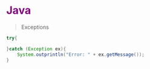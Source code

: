 # <span style="color:purple">Java</span>

> Exceptions
```java
try{

}catch (Exception ex){
    System.outprintln("Error: " + ex.getMessage());
}
```